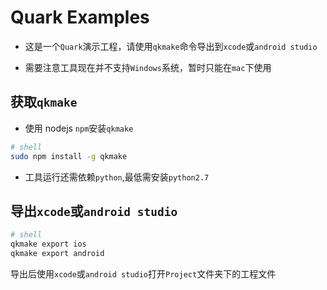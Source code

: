 Quark Examples
===============

* 这是一个`Quark`演示工程，请使用`qkmake`命令导出到`xcode`或`android studio`

* 需要注意工具现在并不支持`Windows`系统，暂时只能在`mac`下使用

## 获取`qkmake`

* 使用 nodejs `npm`安装`qkmake`


```sh
# shell
sudo npm install -g qkmake

```

* 工具运行还需依赖`python`,最低需安装`python2.7`

## 导出`xcode`或`android studio`

```sh
# shell
qkmake export ios
qkmake export android
```

导出后使用`xcode`或`android studio`打开`Project`文件夹下的工程文件

